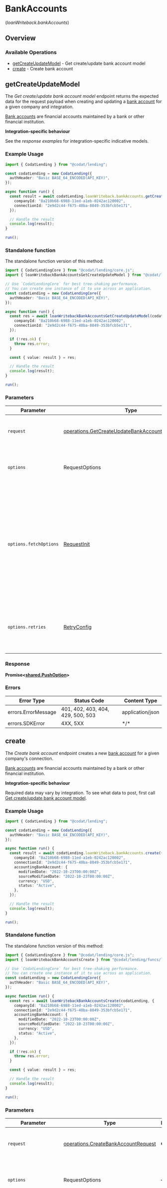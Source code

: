 # BankAccounts
(*loanWriteback.bankAccounts*)

## Overview

### Available Operations

* [getCreateUpdateModel](#getcreateupdatemodel) - Get create/update bank account model
* [create](#create) - Create bank account

## getCreateUpdateModel

The *Get create/update bank account model* endpoint returns the expected data for the request payload when creating and updating a [bank account](https://docs.codat.io/lending-api#/schemas/BankAccount) for a given company and integration.

[Bank accounts](https://docs.codat.io/lending-api#/schemas/BankAccount) are financial accounts maintained by a bank or other financial institution.

**Integration-specific behaviour**

See the *response examples* for integration-specific indicative models.


### Example Usage

```typescript
import { CodatLending } from "@codat/lending";

const codatLending = new CodatLending({
  authHeader: "Basic BASE_64_ENCODED(API_KEY)",
});

async function run() {
  const result = await codatLending.loanWriteback.bankAccounts.getCreateUpdateModel({
    companyId: "8a210b68-6988-11ed-a1eb-0242ac120002",
    connectionId: "2e9d2c44-f675-40ba-8049-353bfcb5e171",
  });

  // Handle the result
  console.log(result);
}

run();
```

### Standalone function

The standalone function version of this method:

```typescript
import { CodatLendingCore } from "@codat/lending/core.js";
import { loanWritebackBankAccountsGetCreateUpdateModel } from "@codat/lending/funcs/loanWritebackBankAccountsGetCreateUpdateModel.js";

// Use `CodatLendingCore` for best tree-shaking performance.
// You can create one instance of it to use across an application.
const codatLending = new CodatLendingCore({
  authHeader: "Basic BASE_64_ENCODED(API_KEY)",
});

async function run() {
  const res = await loanWritebackBankAccountsGetCreateUpdateModel(codatLending, {
    companyId: "8a210b68-6988-11ed-a1eb-0242ac120002",
    connectionId: "2e9d2c44-f675-40ba-8049-353bfcb5e171",
  });

  if (!res.ok) {
    throw res.error;
  }

  const { value: result } = res;

  // Handle the result
  console.log(result);
}

run();
```

### Parameters

| Parameter                                                                                                                                                                      | Type                                                                                                                                                                           | Required                                                                                                                                                                       | Description                                                                                                                                                                    |
| ------------------------------------------------------------------------------------------------------------------------------------------------------------------------------ | ------------------------------------------------------------------------------------------------------------------------------------------------------------------------------ | ------------------------------------------------------------------------------------------------------------------------------------------------------------------------------ | ------------------------------------------------------------------------------------------------------------------------------------------------------------------------------ |
| `request`                                                                                                                                                                      | [operations.GetCreateUpdateBankAccountsModelRequest](../../sdk/models/operations/getcreateupdatebankaccountsmodelrequest.md)                                                   | :heavy_check_mark:                                                                                                                                                             | The request object to use for the request.                                                                                                                                     |
| `options`                                                                                                                                                                      | RequestOptions                                                                                                                                                                 | :heavy_minus_sign:                                                                                                                                                             | Used to set various options for making HTTP requests.                                                                                                                          |
| `options.fetchOptions`                                                                                                                                                         | [RequestInit](https://developer.mozilla.org/en-US/docs/Web/API/Request/Request#options)                                                                                        | :heavy_minus_sign:                                                                                                                                                             | Options that are passed to the underlying HTTP request. This can be used to inject extra headers for examples. All `Request` options, except `method` and `body`, are allowed. |
| `options.retries`                                                                                                                                                              | [RetryConfig](../../lib/utils/retryconfig.md)                                                                                                                                  | :heavy_minus_sign:                                                                                                                                                             | Enables retrying HTTP requests under certain failure conditions.                                                                                                               |

### Response

**Promise\<[shared.PushOption](../../sdk/models/shared/pushoption.md)\>**

### Errors

| Error Type                        | Status Code                       | Content Type                      |
| --------------------------------- | --------------------------------- | --------------------------------- |
| errors.ErrorMessage               | 401, 402, 403, 404, 429, 500, 503 | application/json                  |
| errors.SDKError                   | 4XX, 5XX                          | \*/\*                             |

## create

The *Create bank account* endpoint creates a new [bank account](https://docs.codat.io/lending-api#/schemas/BankAccount) for a given company's connection.

[Bank accounts](https://docs.codat.io/lending-api#/schemas/BankAccount) are financial accounts maintained by a bank or other financial institution.

**Integration-specific behaviour**

Required data may vary by integration. To see what data to post, first call [Get create/update bank account model](https://docs.codat.io/lending-api#/operations/get-create-update-bankAccounts-model).

### Example Usage

```typescript
import { CodatLending } from "@codat/lending";

const codatLending = new CodatLending({
  authHeader: "Basic BASE_64_ENCODED(API_KEY)",
});

async function run() {
  const result = await codatLending.loanWriteback.bankAccounts.create({
    companyId: "8a210b68-6988-11ed-a1eb-0242ac120002",
    connectionId: "2e9d2c44-f675-40ba-8049-353bfcb5e171",
    accountingBankAccount: {
      modifiedDate: "2022-10-23T00:00:00Z",
      sourceModifiedDate: "2022-10-23T00:00:00Z",
      currency: "USD",
      status: "Active",
    },
  });

  // Handle the result
  console.log(result);
}

run();
```

### Standalone function

The standalone function version of this method:

```typescript
import { CodatLendingCore } from "@codat/lending/core.js";
import { loanWritebackBankAccountsCreate } from "@codat/lending/funcs/loanWritebackBankAccountsCreate.js";

// Use `CodatLendingCore` for best tree-shaking performance.
// You can create one instance of it to use across an application.
const codatLending = new CodatLendingCore({
  authHeader: "Basic BASE_64_ENCODED(API_KEY)",
});

async function run() {
  const res = await loanWritebackBankAccountsCreate(codatLending, {
    companyId: "8a210b68-6988-11ed-a1eb-0242ac120002",
    connectionId: "2e9d2c44-f675-40ba-8049-353bfcb5e171",
    accountingBankAccount: {
      modifiedDate: "2022-10-23T00:00:00Z",
      sourceModifiedDate: "2022-10-23T00:00:00Z",
      currency: "USD",
      status: "Active",
    },
  });

  if (!res.ok) {
    throw res.error;
  }

  const { value: result } = res;

  // Handle the result
  console.log(result);
}

run();
```

### Parameters

| Parameter                                                                                                                                                                      | Type                                                                                                                                                                           | Required                                                                                                                                                                       | Description                                                                                                                                                                    |
| ------------------------------------------------------------------------------------------------------------------------------------------------------------------------------ | ------------------------------------------------------------------------------------------------------------------------------------------------------------------------------ | ------------------------------------------------------------------------------------------------------------------------------------------------------------------------------ | ------------------------------------------------------------------------------------------------------------------------------------------------------------------------------ |
| `request`                                                                                                                                                                      | [operations.CreateBankAccountRequest](../../sdk/models/operations/createbankaccountrequest.md)                                                                                 | :heavy_check_mark:                                                                                                                                                             | The request object to use for the request.                                                                                                                                     |
| `options`                                                                                                                                                                      | RequestOptions                                                                                                                                                                 | :heavy_minus_sign:                                                                                                                                                             | Used to set various options for making HTTP requests.                                                                                                                          |
| `options.fetchOptions`                                                                                                                                                         | [RequestInit](https://developer.mozilla.org/en-US/docs/Web/API/Request/Request#options)                                                                                        | :heavy_minus_sign:                                                                                                                                                             | Options that are passed to the underlying HTTP request. This can be used to inject extra headers for examples. All `Request` options, except `method` and `body`, are allowed. |
| `options.retries`                                                                                                                                                              | [RetryConfig](../../lib/utils/retryconfig.md)                                                                                                                                  | :heavy_minus_sign:                                                                                                                                                             | Enables retrying HTTP requests under certain failure conditions.                                                                                                               |

### Response

**Promise\<[shared.AccountingCreateBankAccountResponse](../../sdk/models/shared/accountingcreatebankaccountresponse.md)\>**

### Errors

| Error Type                             | Status Code                            | Content Type                           |
| -------------------------------------- | -------------------------------------- | -------------------------------------- |
| errors.ErrorMessage                    | 400, 401, 402, 403, 404, 429, 500, 503 | application/json                       |
| errors.SDKError                        | 4XX, 5XX                               | \*/\*                                  |